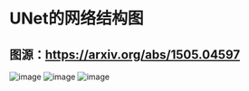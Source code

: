 <!--
 * @Descripttion: your project
 * @version: 1.0
 * @Author: SongJ
 * @Date: 2021-08-08 09:32:50
 * @LastEditors: SongJ
 * @LastEditTime: 2021-08-09 11:28:59
-->
# UNet的网络结构图
## 图源：https://arxiv.org/abs/1505.04597
![image](https://github.com/SongJgit/PaddleSeg-Learning/blob/main/picture/UNet.jpg)
![image](https://github.com/SongJgit/PaddleSeg-Learning/blob/main/picture/PSPNet.png)
![image](https://github.com/SongJgit/PaddleSeg-Learning/blob/main/picture/PSPNet2.png)
